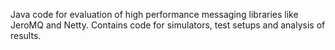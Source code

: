 Java code for evaluation of high performance messaging libraries like JeroMQ and Netty. Contains code for simulators, test setups and analysis of results.
